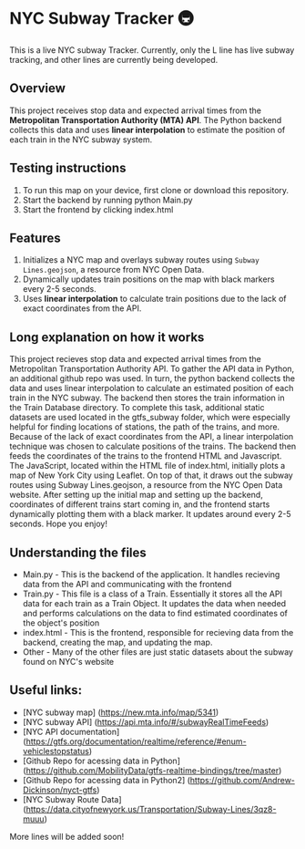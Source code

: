 # NYC Subway Tracker 🚇

This is a live NYC subway Tracker. Currently, only the L line has live subway tracking, and other lines are currently being developed. 


## Overview  
This project receives stop data and expected arrival times from the **Metropolitan Transportation Authority (MTA) API**. The Python backend collects this data and uses **linear interpolation** to estimate the position of each train in the NYC subway system.  

## Testing instructions
1. To run this map on your device, first clone or download this repository.
2. Start the backend by running python Main.py
3. Start the frontend by clicking index.html

## Features  
1. Initializes a NYC map and overlays subway routes using `Subway Lines.geojson`, a resource from NYC Open Data.  
2. Dynamically updates train positions on the map with black markers every 2-5 seconds.  
3. Uses **linear interpolation** to calculate train positions due to the lack of exact coordinates from the API.  

## Long explanation on how it works
This project recieves stop data and expected arrival times from the Metropolitan Transportation Authority API. To gather the API data in Python, an additional github repo was used. In turn, the python backend collects the data and uses linear interpolation to calculate an estimated position of each train in the NYC subway. The backend then stores the train information in the Train Database directory. To complete this task, additional static datasets are used located in the gtfs_subway folder, which were especially helpful for finding locations of stations, the path of the trains, and more. Because of the lack of exact coordinates from the API, a linear interpolation technique was chosen to calculate positions of the trains. The backend then feeds the coordinates of the trains to the frontend HTML and Javascript. The JavaScript, located within the HTML file of index.html, initially plots a map of New York City using Leaflet. On top of that, it draws out the subway routes using Subway Lines.geojson, a resource from the NYC Open Data website. After setting up the initial map and setting up the backend, coordinates of different trains start coming in, and the frontend starts dynamically plotting them with a black marker. It updates around every 2-5 seconds. Hope you enjoy!

## Understanding the files
- Main.py - This is the backend of the application. It handles recieving data from the API and communicating with the frontend
- Train.py - This file is a class of a Train. Essentially it stores all the API data for each train as a Train Object. It updates the data when needed and performs calculations on the data to find estimated coordinates of the object's position
- index.html - This is the frontend, responsible for recieving data from the backend, creating the map, and updating the map.
- Other - Many of the other files are just static datasets about the subway found on NYC's website

## Useful links:
- [NYC subway map] (https://new.mta.info/map/5341)
- [NYC subway API] (https://api.mta.info/#/subwayRealTimeFeeds)
- [NYC API documentation] (https://gtfs.org/documentation/realtime/reference/#enum-vehiclestopstatus)
- [Github Repo for acessing data in Python] (https://github.com/MobilityData/gtfs-realtime-bindings/tree/master)
- [Github Repo for acessing data in Python2] (https://github.com/Andrew-Dickinson/nyct-gtfs)
- [NYC Subway Route Data] (https://data.cityofnewyork.us/Transportation/Subway-Lines/3qz8-muuu)

More lines will be added soon!


